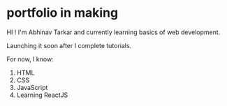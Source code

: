 # portfolio in making

HI ! I'm Abhinav Tarkar and currently learning basics of web development.

Launching it soon after I complete tutorials.


For now, I know:
1. HTML
1. CSS
1. JavaScript
1. Learning ReactJS
